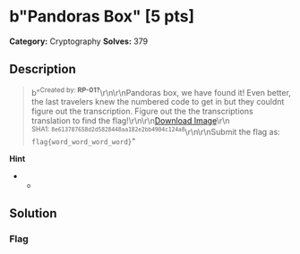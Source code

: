 # b"Pandoras Box" [5 pts]

**Category:** Cryptography
**Solves:** 379

## Description
>b"<sup>Created by: <b>RP-01?</b></sup>\r\n\r\nPandoras box, we have found it! Even better, the last travelers knew the numbered code to get in but they couldnt figure out the transcription. Figure out the the transcriptions translation to find the flag!\r\n\r\n[Download Image](https://tinyurl.com/mub86xj8)\r\n<br><sup>SHA1: `8e613787658d2d5828448aa182e2bb4904c124a8`</sup>\r\n\r\nSubmit the flag as: `flag{word_word_word_word}`"

**Hint**
* -

## Solution

### Flag

